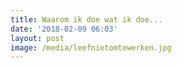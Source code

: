 ```yaml
---
title: Waarom ik doe wat ik doe...
date: '2018-02-09 06:03'
layout: post
image: /media/leefnietomtewerken.jpg
---
```



